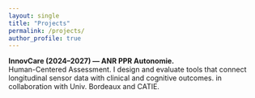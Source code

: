 ```yaml
---
layout: single
title: "Projects"
permalink: /projects/
author_profile: true
---
```


**InnovCare (2024–2027) — ANR PPR Autonomie.**  
Human-Centered Assessment. I design and evaluate tools that connect longitudinal sensor data with clinical and cognitive outcomes. in collaboration with Univ. Bordeaux and CATIE.

